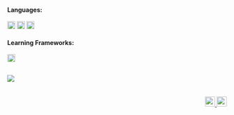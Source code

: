 #### Languages:
<div>
  <img src="https://img.shields.io/badge/Java-ED8B00?style=for-the-badge&logo=java&logoColor=white" height="18" />
  <img src="https://img.shields.io/badge/SQL-%20?style=flat-square&logo=mysql&logoColor=white&color=01004d" height="18"/>
  <img src="https://img.shields.io/badge/PYTHON-%20?style=flat-square&logo=python&logoColor=white&color=130342" height="18"/>
  
</div>

#### Learning Frameworks:
<div>
  <img src="https://img.shields.io/badge/spring-%236DB33F.svg?style=for-the-badge&logo=spring&logoColor=white" height="18" />
</div>

##

<div>
  <a>
    <img align="center" src="https://github-readme-stats.vercel.app/api/top-langs/?username=MarcosAndreBueno&repo=github-readme-stats" />
  </a>
</div>
  
<br />
<br />

<div align="right" >
  <a href="https://www.linkedin.com/in/marcosandrebueno" target="_blank"><img height="23em" src="https://cdn.jsdelivr.net/gh/devicons/devicon/icons/linkedin/linkedin-original.svg"/>
  <a href="https://github.com/MarcosAndreBueno?tab=repositories" target="_blank"><img height="23em" src="https://cdn.jsdelivr.net/gh/devicons/devicon/icons/github/github-original.svg" />
  </a>    
</div>
